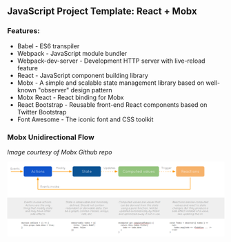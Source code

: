 ## JavaScript Project Template: React + Mobx

### Features:

* Babel - ES6 transpiler
* Webpack - JavaScript module bundler
* Webpack-dev-server - Development HTTP server with live-reload feature
* React - JavaScript component building library
* Mobx - A simple and scalable state management library based on well-known "observer" design pattern
* Mobx React - React binding for Mobx
* React Bootstrap - Reusable front-end React components based on Twitter Bootstrap
* Font Awesome - The iconic font and CSS toolkit


### Mobx Unidirectional Flow
*Image courtesy of Mobx Github repo*

![mobx-flow](mobx-flow.png)